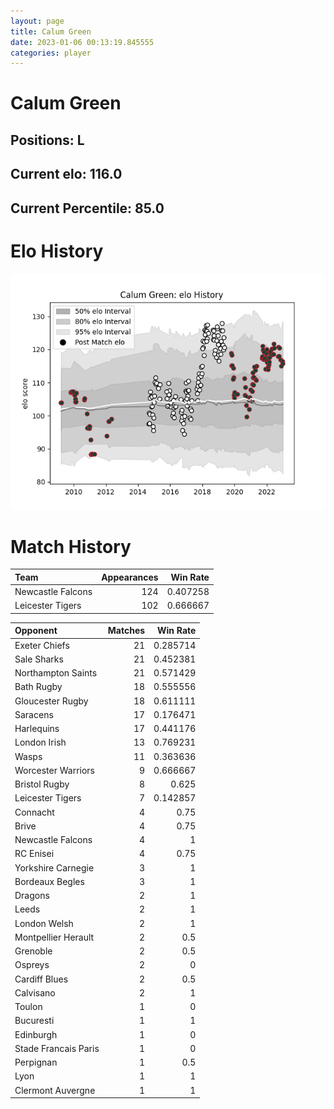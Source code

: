 ```yaml
---  
layout: page  
title: Calum Green  
date: 2023-01-06 00:13:19.845555  
categories: player  
---
```

# Calum Green

## Positions: L

## Current elo: 116.0

## Current Percentile: 85.0

# Elo History


![elo history](history_CalumGreen.png)
# Match History


| Team              |   Appearances |   Win Rate |
|:------------------|--------------:|-----------:|
| Newcastle Falcons |           124 |   0.407258 |
| Leicester Tigers  |           102 |   0.666667 |

| Opponent             |   Matches |   Win Rate |
|:---------------------|----------:|-----------:|
| Exeter Chiefs        |        21 |   0.285714 |
| Sale Sharks          |        21 |   0.452381 |
| Northampton Saints   |        21 |   0.571429 |
| Bath Rugby           |        18 |   0.555556 |
| Gloucester Rugby     |        18 |   0.611111 |
| Saracens             |        17 |   0.176471 |
| Harlequins           |        17 |   0.441176 |
| London Irish         |        13 |   0.769231 |
| Wasps                |        11 |   0.363636 |
| Worcester Warriors   |         9 |   0.666667 |
| Bristol Rugby        |         8 |   0.625    |
| Leicester Tigers     |         7 |   0.142857 |
| Connacht             |         4 |   0.75     |
| Brive                |         4 |   0.75     |
| Newcastle Falcons    |         4 |   1        |
| RC Enisei            |         4 |   0.75     |
| Yorkshire Carnegie   |         3 |   1        |
| Bordeaux Begles      |         3 |   1        |
| Dragons              |         2 |   1        |
| Leeds                |         2 |   1        |
| London Welsh         |         2 |   1        |
| Montpellier Herault  |         2 |   0.5      |
| Grenoble             |         2 |   0.5      |
| Ospreys              |         2 |   0        |
| Cardiff Blues        |         2 |   0.5      |
| Calvisano            |         2 |   1        |
| Toulon               |         1 |   0        |
| Bucuresti            |         1 |   1        |
| Edinburgh            |         1 |   0        |
| Stade Francais Paris |         1 |   0        |
| Perpignan            |         1 |   0.5      |
| Lyon                 |         1 |   1        |
| Clermont Auvergne    |         1 |   1        |